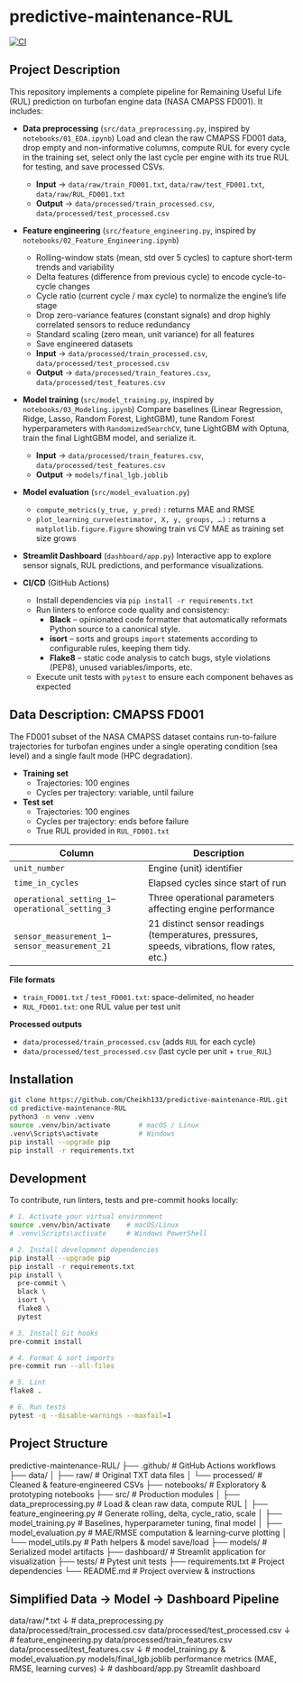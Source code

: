 # predictive-maintenance-RUL

[![CI](https://github.com/Cheikh133/predictive-maintenance-RUL/actions/workflows/ci.yml/badge.svg)](https://github.com/Cheikh133/predictive-maintenance-RUL/actions)

## Project Description

This repository implements a complete pipeline for Remaining Useful Life (RUL) prediction on turbofan engine data (NASA CMAPSS FD001). It includes:

- **Data preprocessing** (`src/data_preprocessing.py`, inspired by `notebooks/01_EDA.ipynb`)
  Load and clean the raw CMAPSS FD001 data, drop empty and non-informative columns, compute RUL for every cycle in the training set, select only the last cycle per engine with its true RUL for testing, and save processed CSVs.
  - **Input** → `data/raw/train_FD001.txt`, `data/raw/test_FD001.txt`, `data/raw/RUL_FD001.txt`
  - **Output** → `data/processed/train_processed.csv`, `data/processed/test_processed.csv`

- **Feature engineering** (`src/feature_engineering.py`, inspired by `notebooks/02_Feature_Engineering.ipynb`)
  - Rolling-window stats (mean, std over 5 cycles) to capture short-term trends and variability
  - Delta features (difference from previous cycle) to encode cycle-to-cycle changes
  - Cycle ratio (current cycle / max cycle) to normalize the engine’s life stage
  - Drop zero-variance features (constant signals) and drop highly correlated sensors to reduce redundancy
  - Standard scaling (zero mean, unit variance) for all features
  - Save engineered datasets
  - **Input** → `data/processed/train_processed.csv`, `data/processed/test_processed.csv`
  - **Output** → `data/processed/train_features.csv`, `data/processed/test_features.csv`

- **Model training** (`src/model_training.py`, inspired by `notebooks/03_Modeling.ipynb`)
  Compare baselines (Linear Regression, Ridge, Lasso, Random Forest, LightGBM), tune Random Forest hyperparameters with `RandomizedSearchCV`, tune LightGBM with Optuna, train the final LightGBM model, and serialize it.
  - **Input** → `data/processed/train_features.csv`, `data/processed/test_features.csv`
  - **Output** → `models/final_lgb.joblib`

- **Model evaluation** (`src/model_evaluation.py`)
  - `compute_metrics(y_true, y_pred)` : returns MAE and RMSE
  - `plot_learning_curve(estimator, X, y, groups, …)` : returns a `matplotlib.figure.Figure` showing train vs CV MAE as training set size grows

- **Streamlit Dashboard** (`dashboard/app.py`)
  Interactive app to explore sensor signals, RUL predictions, and performance visualizations.

- **CI/CD** (GitHub Actions)
  - Install dependencies via `pip install -r requirements.txt`
  - Run linters to enforce code quality and consistency:
    - **Black** – opinionated code formatter that automatically reformats Python source to a canonical style.
    - **isort** – sorts and groups `import` statements according to configurable rules, keeping them tidy.
    - **Flake8** – static code analysis to catch bugs, style violations (PEP8), unused variables/imports, etc.
  - Execute unit tests with `pytest` to ensure each component behaves as expected

## Data Description: CMAPSS FD001

The FD001 subset of the NASA CMAPSS dataset contains run-to-failure trajectories for turbofan engines under a single operating condition (sea level) and a single fault mode (HPC degradation).

- **Training set**
  - Trajectories: 100 engines
  - Cycles per trajectory: variable, until failure
- **Test set**
  - Trajectories: 100 engines
  - Cycles per trajectory: ends before failure
  - True RUL provided in `RUL_FD001.txt`

| Column                                     | Description                                                        |
|--------------------------------------------|--------------------------------------------------------------------|
| `unit_number`                              | Engine (unit) identifier                                           |
| `time_in_cycles`                           | Elapsed cycles since start of run                                  |
| `operational_setting_1`–`operational_setting_3` | Three operational parameters affecting engine performance     |
| `sensor_measurement_1`–`sensor_measurement_21` | 21 distinct sensor readings (temperatures, pressures, speeds, vibrations, flow rates, etc.) |

**File formats**
- `train_FD001.txt` / `test_FD001.txt`: space-delimited, no header
- `RUL_FD001.txt`: one RUL value per test unit

**Processed outputs**
- `data/processed/train_processed.csv` (adds `RUL` for each cycle)
- `data/processed/test_processed.csv`  (last cycle per unit + `true_RUL`)

## Installation

```bash
git clone https://github.com/Cheikh133/predictive-maintenance-RUL.git
cd predictive-maintenance-RUL
python3 -m venv .venv
source .venv/bin/activate       # macOS / Linux
.venv\Scripts\activate          # Windows
pip install --upgrade pip
pip install -r requirements.txt
```

## Development

To contribute, run linters, tests and pre-commit hooks locally:

```bash
# 1. Activate your virtual environment
source .venv/bin/activate    # macOS/Linux
# .venv\Scripts\activate     # Windows PowerShell

# 2. Install development dependencies
pip install --upgrade pip
pip install -r requirements.txt
pip install \
  pre-commit \
  black \
  isort \
  flake8 \
  pytest

# 3. Install Git hooks
pre-commit install

# 4. Format & sort imports
pre-commit run --all-files

# 5. Lint
flake8 .

# 6. Run tests
pytest -q --disable-warnings --maxfail=1
```

## Project Structure

predictive-maintenance-RUL/
├── .github/                   # GitHub Actions workflows
├── data/
│   ├── raw/                   # Original TXT data files
│   └── processed/             # Cleaned & feature‐engineered CSVs
├── notebooks/                 # Exploratory & prototyping notebooks
├── src/                       # Production modules
│   ├── data_preprocessing.py  # Load & clean raw data, compute RUL
│   ├── feature_engineering.py # Generate rolling, delta, cycle_ratio, scale
│   ├── model_training.py      # Baselines, hyperparameter tuning, final model
│   ├── model_evaluation.py    # MAE/RMSE computation & learning‐curve plotting
│   └── model_utils.py         # Path helpers & model save/load
├── models/                    # Serialized model artifacts
├── dashboard/                 # Streamlit application for visualization
├── tests/                     # Pytest unit tests
├── requirements.txt           # Project dependencies
└── README.md                  # Project overview & instructions

## Simplified Data → Model → Dashboard Pipeline

data/raw/*.txt
      ↓  # data_preprocessing.py
data/processed/train_processed.csv
data/processed/test_processed.csv
      ↓  # feature_engineering.py
data/processed/train_features.csv
data/processed/test_features.csv
      ↓  # model_training.py & model_evaluation.py
models/final_lgb.joblib
performance metrics (MAE, RMSE, learning curves)
      ↓  # dashboard/app.py
Streamlit dashboard
